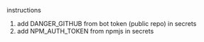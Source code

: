 instructions
1. add DANGER_GITHUB from bot token (public repo) in secrets
2. add NPM_AUTH_TOKEN from npmjs in secrets